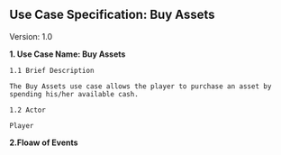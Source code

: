 ## Use Case Specification: Buy Assets

Version: 1.0

**1. Use Case Name: Buy Assets**

	1.1 Brief Description

	The Buy Assets use case allows the player to purchase an asset by spending his/her available cash.

	1.2 Actor
	
	Player

**2.Floaw of Events**
